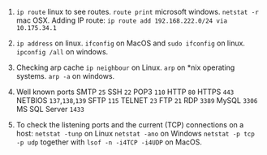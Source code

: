 1. `ip route` linux to see routes.
`route print` microsoft windows.
`netstat -r` mac OSX.
Adding IP route: `ip route add 192.168.222.0/24 via 10.175.34.1`



2. `ip address` on linux.
`ifconfig` on MacOS and `sudo ifconfig` on linux.
`ipconfig /all` on windows.

3. Checking arp cache
`ip neighbour` on Linux.
`arp` on *nix operating systems.
`arp -a` on windows.

4. Well known ports
SMTP `25`
SSH `22`
POP3 `110`
HTTP `80`
HTTPS `443`
NETBIOS `137`,`138`,`139`
SFTP `115`
TELNET `23`
FTP `21`
RDP `3389`
MySQL `3306`
MS SQL Server `1433`

5. To check the listening ports and the current (TCP) connections on a host:
`netstat -tunp` on Linux
`netstat -ano` on Windows
`netstat -p tcp -p udp` together with `lsof -n -i4TCP -i4UDP` on MacOS.